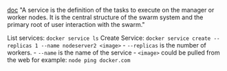 [doc](https://docs.docker.com/engine/swarm/key-concepts/#services-and-tasks)
"A service is the definition of the tasks to execute on the manager or worker nodes. It is the central structure of the swarm system and the primary root of user interaction with the swarm."

List services: `docker service ls`
Create Service: `docker service create --replicas 1 --name nodeserver2 <image>`
	- `--replicas` is the number of workers.
	-  `--name` is the name of the service
	- `<image>` could be pulled from the web for example: `node ping docker.com`